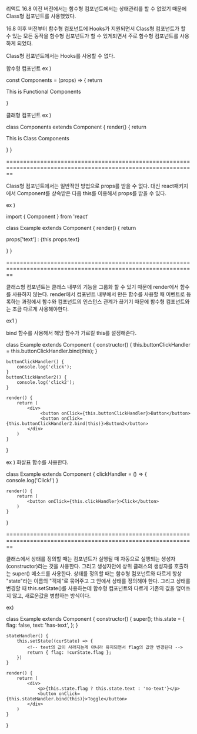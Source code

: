 리액트 16.8 이전 버전에서는 함수형 컴포넌트에서는 상태관리를 할 수 없었기 때문에 Class형 컴포넌트를 사용했었다.

16.8 이후 버전부터 함수형 컴포넌트에 Hooks가 지원되면서 Class형 컴포넌트가 할 수 있는 모든 동작을
함수형 컴포넌트가 할 수 있게되면서 주로 함수형 컴포넌트를 사용하게 되었다.

Class형 컴포넌트에서는 Hooks를 사용할 수 없다.

함수형 컴포넌트 ex ) 

const Components = (props) => {
    return <p>This is Functional Components</p>
}

클래형 컴포넌트 ex )

class Components extends Component {
    render() {
        return <p>This is Class Components</p>
    }
}

==============================================================================================================

Class형 컴포넌트에서는 일반적인 방법으로 props를 받을 수 없다.
대신 react패키지에서 Component를 상속받은 다음 this를 이용해서 props를 받을 수 있다.

ex )

import { Component } from 'react'

class Example extends Component {
    render() {
        return <p>props['text'] : {this.props.text}</p>
    }
}

==============================================================================================================

클래스형 컴포넌트는 클래스 내부의 기능을 그룹화 할 수 있기 때문에 render에서 함수를 사용하지 않는다.
render에서 컴포넌트 내부에서 만든 함수를 사용할 때 이벤트로 등록하는 과정에서 함수와 컴포넌트의 인스턴스 관계가
끊기기 때문에 함수형 컴포넌트와는 조금 다르게 사용해야한다.


ex1 )

bind 함수를 사용해서 해당 함수가 가르킬 this를 설정해준다.

class Example extends Component {
    constructor() {
        this.buttonClickHandler = this.buttonClickHandler.bind(this);
    }

    buttonClickHandler() {
        console.log('click');
    }
    buttonClickHandler2() {
        console.log('click2');
    }

    render() {
        return (
            <div>
                 <button onClick={this.buttonClickHandler}>Button</button>
                 <button onClick={this.buttonClickHandler2.bind(this)}>Button2</button>
            </div>
        )
    }
}

ex ) 
화살표 함수를 사용한다.

class Example extends Component {
    clickHandler = () => {
        console.log('Click!')
    }

    render() {
        return (
            <button onClick={this.clickHandler}>Click</button>
        )
    }
}

==============================================================================================================

클래스에서 상태를 정의할 때는 컴포넌트가 실행될 때 자동으로 실행되는 생성자(constructor)라는 것을 사용한다.
그리고 생성자안에 상위 클래스의 생성자를 호출하는 super() 메소드를 사용한다.
상태를 정의할 때는 함수형 컴포넌트와 다르게 항상 "state"라는 이름의 "객체"로 묶어주고 그 안에서 상태를 정의해야 한다.
그리고 상태를 변경할 때 this.setState()를 사용하는데 함수형 컴포넌트와 다르게 기존의 값을 덮어쓰지 않고,
새로운값을 병합하는 방식이다.

ex) 

class Example extends Component {
    constructor() {
        super();
        this.state = {
            flag: false,
            text: 'has-text',
        }; 
    }

    stateHandler() {
        this.setState((curState) => {
            <!-- text의 값이 사라지는게 아니라 유지되면서 flag의 값만 변경된다 -->
            return { flag: !curState.flag };
        })
    }

    render() {
        return (
            <div>
                <p>{this.state.flag ? this.state.text : 'no-text'}</p>
                <button onClick={this.stateHandler.bind(this)}>Toggle</button>
            </div>
        )
    }
}